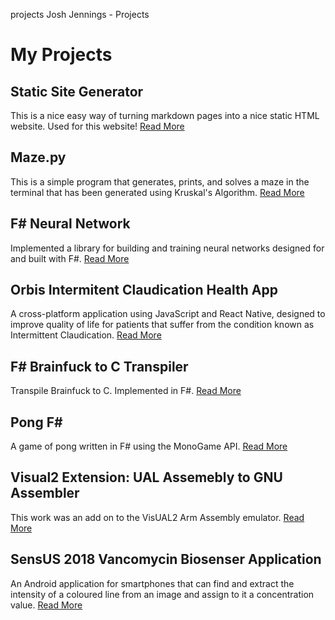 projects
Josh Jennings - Projects
<start page>

# My Projects

## Static Site Generator

This is a nice easy way of turning markdown pages into a nice static HTML website. Used for this website! [Read More](https://github.com/joshjennings98/md-site)

## Maze.py

This is a simple program that generates, prints, and solves a maze in the terminal that has been generated using Kruskal's Algorithm. [Read More](https://github.com/joshjennings98/maze-py)

## F# Neural Network

Implemented a library for building and training neural networks designed for and built with F#. [Read More](https://github.com/joshjennings98/fsharp-neural-network)

## Orbis Intermitent Claudication Health App

A cross-platform application using JavaScript and React Native, designed to improve quality of life for patients that suffer from the condition known as Intermittent Claudication. [Read More](https://github.com/rahulberry/HealthApp)

## F# Brainfuck to C Transpiler

Transpile Brainfuck to C. Implemented in F#. [Read More](https://github.com/joshjennings98/fsharp-brainfuck-to-c)

## Pong F#

A game of pong written in F# using the MonoGame API. [Read More](https://github.com/joshjennings98/pong-fsharp)

## Visual2 Extension: UAL Assemebly to GNU Assembler

This work was an add on to the VisUAL2 Arm Assembly emulator. [Read More](https://github.com/joshjennings98/team6-hlp-final)

## SensUS 2018 Vancomycin Biosenser Application

An Android application for smartphones that can find and extract the intensity of a coloured line from an image and assign to it a concentration value. [Read More](https://github.com/joshjennings98/SensUs2018)

<br>
<br>
<br>

